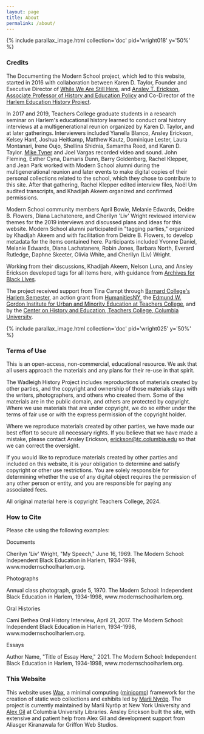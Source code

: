 ```yaml
---
layout: page
title: About
permalink: /about/
---
```

{% include parallax_image.html collection='doc' pid='wright018' y='50%' %}

### Credits

The Documenting the Modern School project, which led to this website, started in 2016 with collaboration between Karen D. Taylor, Founder and Executive Director of [While We Are Still Here](https://whilewearestillhere.org/), and [Ansley T. Erickson, Associate Professor of History and Education Policy](https://tc.columbia.edu/faculty/ate11) and Co-Director of the [Harlem Education History Project](https://harlemeducationhistory.org/).

In 2017 and 2019, Teachers College graduate students in a research seminar on Harlem's educational history learned to conduct oral history interviews at a multigenerational reunion organized by Karen D. Taylor, and at later gatherings. Interviewers included Yianella Blanco, Ansley Erickson, Kelsey Hanf, Joshua Heitkamp, Matthew Kautz, Dominique Lester, Laura Montanari, Irene Oujo, Shellina Shidnia, Samantha Reed, and Karen D. Taylor. [Mike Tyner](https://www.tfiny.org/filmmakers/detail/mike_tyner) and Joel Vargas recorded video and sound. John Fleming, Esther Cyna, Damaris Dunn, Barry Goldenberg, Rachel Klepper, and Jean Park worked with Modern School alumni during the multigenerational reunion and later events to make digital copies of their personal collections related to the school, which they chose to contribute to this site. After that gathering, Rachel Klepper edited interview files, Noël Um audited transcripts, and Khadijah Akeem organized and confirmed permissions.

Modern School community members April Bowie, Melanie Edwards, Deidre B. Flowers, Diana Lachatenere, and Cherilyn 'Liv' Wright reviewed interview themes for the 2019 interviews and discussed plans and ideas for this website. Modern School alumni participated in "tagging parties," organized by Khadijah Akeem and with facilitation from Deidre B. Flowers, to develop metadata for the items contained here. Participants included Yvonne Daniel, Melanie Edwards, Diana Lachatanere, Robin Jones, Barbara North, Everard Rutledge, Daphne Skeeter, Olivia White, and Cherilyn (Liv) Wright.  

Working from their discussions, Khadijah Akeem, Nelson Luna, and Ansley Erickson developed tags for all items here, with guidance from [Archives for Black Lives](https://archivesforblacklives.files.wordpress.com/2019/10/ardr_final.pdf).

The project received support from Tina Campt through [Barnard College's Harlem Semester](https://africana.barnard.edu/harlem-semester), an action grant from [HumanitiesNY](https://humanitiesny.org/), the [Edmund W. Gordon Institute for Urban and Minority Education at Teachers College](https://iume.tc.columbia.edu/), and by the [Center on History and Education, Teachers College, Columbia University](https://www.tc.columbia.edu/che/).

{% include parallax_image.html collection='doc' pid='wright025' y='50%' %}

### Terms of Use

This is an open-access, non-commercial, educational resource. We ask that all users approach the materials and any plans for their re-use in that spirit. 

The Wadleigh History Project includes reproductions of materials created by other parties, and the copyright and ownership of those materials stays with the writers, photographers, and others who created them. Some of the materials are in the public domain, and others are protected by copyright. Where we use materials that are under copyright, we do so either under the terms of fair use or with the express permission of the copyright holder.

Where we reproduce materials created by other parties, we have made our best effort to secure all necessary rights. If you believe that we have made a mistake, please contact Ansley Erickson, erickson@tc.columbia.edu so that we can correct the oversight.

If you would like to reproduce materials created by other parties and included on this website, it is your obligation to determine and satisfy copyright or other use restrictions. You are solely responsible for determining whether the use of any digital object requires the permission of any other person or entity, and you are responsible for paying any associated fees.

All original material here is copyright Teachers College, 2024.

### How to Cite

Please cite using the following examples:

<p>Documents</p>
Cherilyn 'Liv' Wright, "My Speech," June 16, 1969. The Modern School: Independent Black Education in Harlem, 1934-1998, www.modernschoolharlem.org.

<p>Photographs</p>
Annual class photograph, grade 5, 1970. The Modern School: Independent Black Education in Harlem, 1934-1998, www.modernschoolharlem.org.

<p>Oral Histories</p>
Cami Bethea Oral History Interview, April 21, 2017. The Modern School: Independent Black Education in Harlem, 1934-1998, www.modernschoolharlem.org.

<p>Essays</p>
Author Name, "Title of Essay Here," 2021. The Modern School: Independent Black Education in Harlem, 1934-1998, www.modernschoolharlem.org.

### This Website

This website uses [Wax](https://minicomp.github.io/wax/), a minimal computing ([minicomp](https://github.com/minicomp)) framework for the creation of static web collections and exhibits led by [Marii Nyröp](http://marii.info/). The project is currently maintained by Marii Nyröp at New York University and [Alex Gil](https://github.com/elotroalex) at Columbia University Libraries. Ansley Erickson built the site, with extensive and patient help from Alex Gil and development support from Aliasger Kiranawala for Griffon Web Studios.
